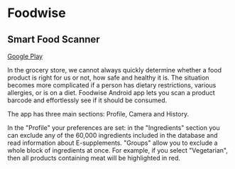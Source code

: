 # Foodwise

## Smart Food Scanner

[Google Play](https://play.google.com/store/apps/details?id=com.darx.foodwise)

In the grocery store, we cannot always quickly determine whether a food product is right for us or not, how safe and healthy it is. The situation becomes more complicated if a person has dietary restrictions, various allergies, or is on a diet. Foodwise Android app lets you scan a product barcode and effortlessly see if it should be consumed.

The app has three main sections: Profile, Camera and History.

In the "Profile" your preferences are set: in the "Ingredients" section you can exclude any of the 60,000 ingredients included in the database and read information about E-supplements. "Groups" allow you to exclude a whole block of ingredients at once. For example, if you select "Vegetarian", then all products containing meat will be highlighted in red.